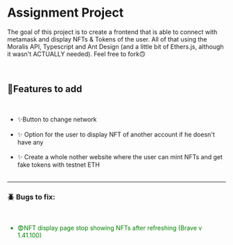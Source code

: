 <div>
  <h1>Assignment Project</h1>
  <p>The goal of this project is to create a frontend that is able to connect with metamask and display NFTs & Tokens of the user. All of that using the Moralis API, Typescript and Ant Design (and a little bit of Ethers.js, although it wasn't ACTUALLY needed). Feel free to fork🙃</p><br>
  
  
  <h2>📝Features to add</h2><br>
  <ul>
    <li>✨Button to change network</li><br>
    <li>
      ✨ Option for the user to display NFT of another account if he doesn't
      have any
    </li><br>
    <li>
      ✨ Create a whole nother website where the user can mint NFTs and get fake
      tokens with testnet ETH
    </li><br>
  </ul>

  <hr>

  <h3>🪲 Bugs to fix:</h3><br>
  <ul style="color:green">
    <li>😨NFT display page stop showing NFTs after refreshing (Brave v 1.41.100)</li><br>
  </ul>
</div>
